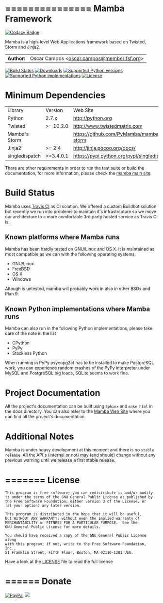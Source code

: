 ===============
Mamba Framework
===============

[![Codacy Badge](https://api.codacy.com/project/badge/Grade/bf9882326ef84bef9634ce43973e6057)](https://www.codacy.com/app/BetBright/mamba-framework?utm_source=github.com&amp;utm_medium=referral&amp;utm_content=Kelfast/mamba-framework&amp;utm_campaign=Badge_Grade)

Mamba is a high-level Web Applications framework based on Twisted, Storm and Jinja2.

<table>
  <tr>
    <td align="center"><strong>Author:</strong></td><td>Oscar Campos &lt;<a href="mailto:oscar.campos@member.fsf.org">oscar.campos@member.fsf.org</a>&gt;</td>
  </tr>
</table>

[![Build Status](https://travis-ci.org/PyMamba/mamba-framework.svg?branch=master)](https://travis-ci.org/PyMamba/mamba-framework) [![Downloads](https://pypip.in/d/mamba-framework/badge.png)](https://crate.io/packages/mamba-framework/) [![Supported Python versions](https://pypip.in/py_versions/mamba-framework/badge.svg)](https://pypi.python.org/pypi/mamba-framework/) [![Supported Python implementations](https://pypip.in/implementation/mamba-framework/badge.svg)](https://pypi.python.org/pypi/mamba-framework/) [![License](https://pypip.in/license/mamba-framework/badge.svg)](https://pypi.python.org/pypi/mamba-framework/)

Minimum Dependencies
====================
<table>
  <tr>
    <td>Library</td><td>Version</td><td>Web Site</td>
  </tr>
  <tr>
    <td>Python</td><td>2.7.x</td><td><a href="http://python.org" targte="_blank">http://python.org</a></td>
  </tr>
  <tr>
    <td>Twisted</td><td>>= 10.2.0</td><td><a href="http://www.twistedmatrix.com" target="_blank">http://www.twistedmatrix.com</a></td>
  </tr>
  <tr>
    <td>Mamba's Storm</td><td></td><td><a href="https://github.com/PyMamba/mamba-storm" target="_blank">https://github.com/PyMamba/mamba-storm</a></td>
  </tr>
  <tr>
    <td>Jinja2</td><td>>= 2.4</td><td><a href="http://jinja.pocoo.org/docs/#" target="_blank">http://jinja.pocoo.org/docs/</a></td>
  </tr>
  <tr>
    <td>singledispatch</td><td>>=3.4.0.1</td><td><a href="https://pypi.python.org/pypi/singledispatch" target="_blank">https://pypi.python.org/pypi/singledispatch</a></td>
  </tr>
</table>

There are other requirements in order to run the test suite or build the documentation, for more information, please check the [mamba main site](http://www.pymamba.com).


Build Status
============

Mamba uses [Travis CI](https://travis-ci.org) as CI solution. We offered a custom Buildbot solution but recently we run into problems to maintain it's infrastrcuture so we move our architecture to a more comfortable 3rd party hosted service as Travis CI is.

Known platforms where Mamba runs
--------------------------------
Mamba has been hardly tested on GNU/Linux and OS X. It is maintained as most compatible as we can with the following operating systems:

  * GNU/Linux
  * FreeBSD
  * OS X
  * Windows

Altough is untested, mamba will probably work in also in other BSDs and Plan 9.

Known Python implementations where Mamba runs
---------------------------------------------

Mamba can also run in the following Python implementations, please take care of the note in the list

  * CPython
  * PyPy
  * Stackless Python

When running in PyPy psycopg2ct has to be installed to make PostgreSQL work, you can experience random crashes of the PyPy interpreter under MySQL and PostgreSQL big loads, SQLite seems to work fine.

Project Documentation
=====================
All the project's documentation can be built using `Sphinx` and `make html` in the docs directory.
You can also refer to the [Mamba Web Site](http://www.pymamba.com) where you can find all the project's documentation.

Additional Notes
================
Mamba is under heavy development at this moment and there is no `stable release`. All the API's (internal or not) may (and should)
change without any previous warning until we release a first stable release.

=======
License
=======
    This program is free software; you can redistribute it and/or modify
    it under the terms of the GNU General Public License as published by
    the Free Software Foundation; either version 3 of the License, or
    (at your option) any later version.

    This program is distributed in the hope that it will be useful,
    but WITHOUT ANY WARRANTY; without even the implied warranty of
    MERCHANTABILITY or FITNESS FOR A PARTICULAR PURPOSE.  See the
    GNU General Public License for more details.

    You should have received a copy of the GNU General Public License along
    with this program; if not, write to the Free Software Foundation, Inc.,
    51 Franklin Street, Fifth Floor, Boston, MA 02110-1301 USA.

Have a look at the [LICENSE](https://raw.github.com/DamnWidget/mamba/master/LICENSE) file to read the full license

======
Donate
======

[![PayPal](https://www.paypalobjects.com/en_US/i/btn/btn_donate_SM.gif)](https://www.paypal.com/cgi-bin/webscr?cmd=_donations&business=KP7PAHR962UGG&lc=US&currency_code=EUR&bn=PP%2dDonationsBF%3abtn_donate_SM%2egif%3aNonHosted)
[<img src="https://api.flattr.com/button/flattr-badge-large.png" />][0]

[0]: http://flattr.com/thing/1765363/
